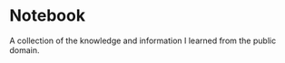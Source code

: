 Notebook
=========

A collection of the knowledge and information I learned from the public domain.




